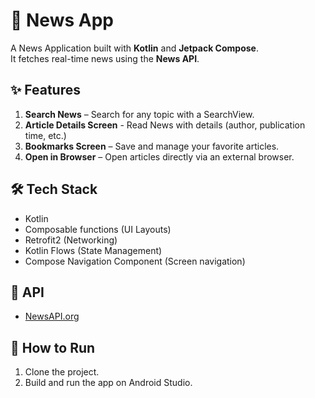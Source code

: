 # 📰 News App

A News Application built with **Kotlin** and **Jetpack Compose**.  
It fetches real-time news using the **News API**.

## ✨ Features
1. **Search News** – Search for any topic with a SearchView.
2. **Article Details Screen** - Read News with details (author, publication time, etc.)
3. **Bookmarks Screen** – Save and manage your favorite articles.
4. **Open in Browser** – Open articles directly via an external browser.

## 🛠 Tech Stack
- Kotlin
- Composable functions (UI Layouts)
- Retrofit2 (Networking)
- Kotlin Flows (State Management)
- Compose Navigation Component (Screen navigation)

## 📡 API
- [NewsAPI.org](https://newsapi.org/)

## 🚀 How to Run
1. Clone the project.
2. Build and run the app on Android Studio.
